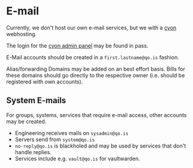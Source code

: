 # E-mail

Currently, we don't host our own e-mail services, but we with a [cyon](https://www.cyon.ch) webhosting.

The login for the [cyon admin panel](https://my.cyon.ch/) may be found in pass.

E-Mail accounts should be created in a `first.lastname@qo.is` fashion.

Alias/forwarding Domains may be added on an best effort basis.
Bills for these domains should go directly to the respective owner (i.e. should be registered with own accounts).


## System E-mails

For groups, systems, services that require e-mail access, other accounts may be created.

- Engineering receives mails on `sysadmin@qo.is`
- Servers send from `system@qo.is`
- `no-reply@qo.is` is blackholed and may be used by services that don't handle replies.
- Services include e.g. `vault@qo.is` for vaultwarden.

